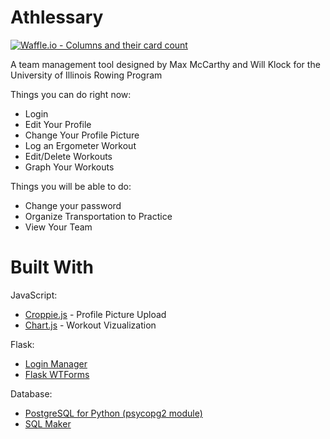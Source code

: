 # Athlessary

[![Waffle.io - Columns and their card count](https://badge.waffle.io/SubSixSolutions/athlessary.svg?columns=all)](https://waffle.io/SubSixSolutions/athlessary)

A team management tool designed by Max McCarthy and Will Klock for the University of Illinois Rowing Program

Things you can do right now:
- Login
- Edit Your Profile
- Change Your Profile Picture
- Log an Ergometer Workout
- Edit/Delete Workouts
- Graph Your Workouts

Things you will be able to do:
- Change your password
- Organize Transportation to Practice
- View Your Team

# Built With

JavaScript:
- [Croppie.js](https://foliotek.github.io/Croppie/) - Profile Picture Upload
- [Chart.js](https://www.chartjs.org/) - Workout Vizualization

Flask:
- [Login Manager](https://flask-login.readthedocs.io/en/latest/)
- [Flask WTForms](https://flask-wtf.readthedocs.io/en/stable/)

Database:
- [PostgreSQL for Python (psycopg2 module)](http://initd.org/psycopg/docs/usage.html)
- [SQL Maker](http://initd.org/psycopg/docs/sql.html)
